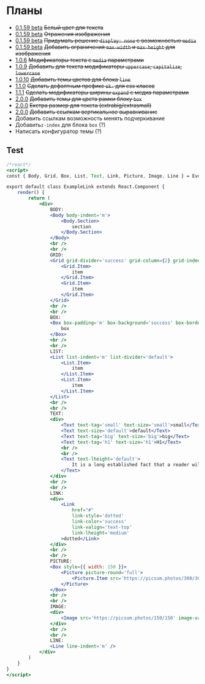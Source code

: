 [changelog]: changelog/

# Планы

- [0.1.59 beta][changelog] ~~Белый цвет для текста~~
- [0.1.59 beta][changelog] ~~Отражения изображения~~
- [0.1.59 beta][changelog] ~~Придумать решение `display: none` с возможностью `media`~~
- [0.1.59 beta][changelog] ~~Добавить ограничения `max-width` и `max-height` для изображения~~
- [1.0.6][changelog] ~~Модификаторы текста с `media` параметрами~~
- [1.0.9][changelog] ~~Добавить для текста модификаторы `uppercase`, `capitalize`, `lowercase`~~
- [1.0.10][changelog] ~~Добавить темы цветов для блока `line`~~
- [1.1.0][changelog] ~~Сделать дефолтным префикс `ek-` для css класов~~
- [1.1.1][changelog] ~~Сделать модификаторы ширины `expand` с медиа параметрами~~
- [2.0.0][changelog] ~~Добавить темы для цвета рамки блоку `box`~~
- [2.0.0][changelog] ~~Екстра размер для текста (extrabig/extrasmall)~~
- [2.0.0][changelog] ~~Добавить ссылкам вертикальное выравнивание~~
- Добавить ссылкам возможность менять подчеркивание
- Добавить`z-index` для блока `box` (?)
- Написать конфигуратор темы (?)


## Test

```jsx
/*react*/
<script>
const { Body, Grid, Box, List, Text, Link, Picture, Image, Line } = EvoKit;

export default class ExampleLink extends React.Component {
    render() {
        return (
            <div>
                BODY:
                <Body body-indent='m'>
                    <Body.Section>
                        section
                    </Body.Section>
                </Body>
                <br />
                <br />
                GRID:
                <Grid grid-divider='success' grid-column={2} grid-indent='m'>
                    <Grid.Item>
                        item
                    </Grid.Item>
                    <Grid.Item>
                        item
                    </Grid.Item>
                </Grid>
                <br />
                <br />
                BOX:
                <Box box-padding='m' box-background='success' box-border='success' box-round='xs'>
                    box
                </Box>
                <br />
                <br />
                LIST:
                <List list-indent='m' list-divider='default'>
                    <List.Item>
                        item
                    </List.Item>
                    <List.Item>
                        item
                    </List.Item>
                </List>
                <br />
                <br />
                TEXT:
                <div>
                    <Text text-tag='small' text-size='small'>small</Text>
                    <Text text-size='default'>default</Text>
                    <Text text-tag='big' text-size='big'>big</Text>
                    <Text text-tag='h1' text-size='h1'>H1</Text>
                    <br />
                    <br />
                    <Text text-lheight='default'>
                        It is a long established fact that a reader will be distracted by the readable content of a page when looking at its layout. The point of using Lorem Ipsum is that it has a more-or-less normal distribution of letters, as opposed to using 'Content here, content here', making it look like readable English. Many desktop publishing packages and web page editors now use Lorem Ipsum as their default model text, and a search for 'lorem ipsum' will uncover many web sites still in their infancy. Various versions have evolved over the years, sometimes by accident, sometimes on purpose (injected humour and the like).
                    </Text>
                </div>
                <br />
                <br />
                LINK:
                <div>
                    <Link
                        href="#"
                        link-style='dotted'
                        link-color='success'
                        link-valign='text-top'
                        link-lheight='medium'
                    >dotted</Link>
                </div>
                <br />
                <br />
                PICTURE:
                <Box style={{ width: 150 }}>
                    <Picture picture-round='full'>
                        <Picture.Item src='https://picsum.photos/300/300' alt='' />
                    </Picture>
                </Box>
                <br />
                <br />
                IMAGE:
                <div>
                    <Image src='https://picsum.photos/150/150' image-valign='top' />
                </div>
                <br />
                <br />
                LINE:
                <Line line-indent='m' />
            </div>
        )
    }
}
</script>
```

